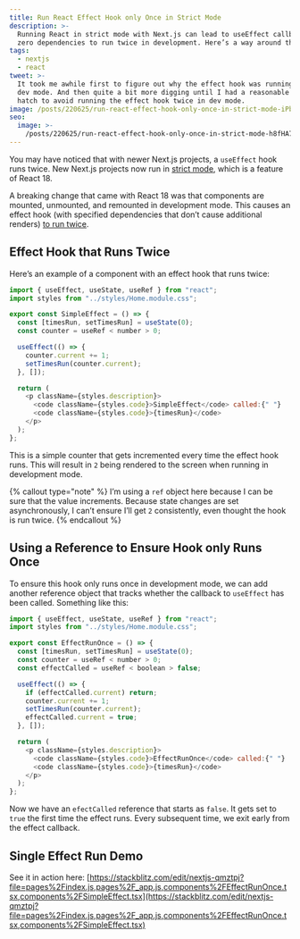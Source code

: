 ```yaml
---
title: Run React Effect Hook only Once in Strict Mode
description: >-
  Running React in strict mode with Next.js can lead to useEffect callbacks with
  zero dependencies to run twice in development. Here’s a way around that.
tags:
  - nextjs
  - react
tweet: >-
  It took me awhile first to figure out why the effect hook was running twice in
  dev mode. And then quite a bit more digging until I had a reasonable escape
  hatch to avoid running the effect hook twice in dev mode.
image: /posts/220625/run-react-effect-hook-only-once-in-strict-mode-iPbgxvcN.png
seo:
  image: >-
    /posts/220625/run-react-effect-hook-only-once-in-strict-mode-h8fHA769--meta.png
---
```


You may have noticed that with newer Next.js projects, a `useEffect` hook runs twice. New Next.js projects now run in [strict mode](https://nextjs.org/docs/api-reference/next.config.js/react-strict-mode), which is a feature of React 18.

A breaking change that came with React 18 was that components are mounted, unmounted, and remounted in development mode. This causes an effect hook (with specified dependencies that don’t cause additional renders) [to run twice](https://www.techiediaries.com/react-18-useeffect/).

## Effect Hook that Runs Twice

Here’s an example of a component with an effect hook that runs twice:

```js
import { useEffect, useState, useRef } from "react";
import styles from "../styles/Home.module.css";

export const SimpleEffect = () => {
  const [timesRun, setTimesRun] = useState(0);
  const counter = useRef < number > 0;

  useEffect(() => {
    counter.current += 1;
    setTimesRun(counter.current);
  }, []);

  return (
    <p className={styles.description}>
      <code className={styles.code}>SimpleEffect</code> called:{" "}
      <code className={styles.code}>{timesRun}</code>
    </p>
  );
};
```

This is a simple counter that gets incremented every time the effect hook runs. This will result in `2` being rendered to the screen when running in development mode.

{% callout type="note" %}
I’m using a `ref` object here because I can be sure that the value increments. Because state changes are set asynchronously, I can’t ensure I’ll get `2` consistently, even thought the hook is run twice.
{% endcallout %}

## Using a Reference to Ensure Hook only Runs Once

To ensure this hook only runs once in development mode, we can add another reference object that tracks whether the callback to `useEffect` has been called. Something like this:

```js
import { useEffect, useState, useRef } from "react";
import styles from "../styles/Home.module.css";

export const EffectRunOnce = () => {
  const [timesRun, setTimesRun] = useState(0);
  const counter = useRef < number > 0;
  const effectCalled = useRef < boolean > false;

  useEffect(() => {
    if (effectCalled.current) return;
    counter.current += 1;
    setTimesRun(counter.current);
    effectCalled.current = true;
  }, []);

  return (
    <p className={styles.description}>
      <code className={styles.code}>EffectRunOnce</code> called:{" "}
      <code className={styles.code}>{timesRun}</code>
    </p>
  );
};
```

Now we have an `efectCalled` reference that starts as `false`. It gets set to `true` the first time the effect runs. Every subsequent time, we exit early from the effect callback.

## Single Effect Run Demo

See it in action here: [https://stackblitz.com/edit/nextjs-qmztpj?file=pages%2Findex.js,pages%2F_app.js,components%2FEffectRunOnce.tsx,components%2FSimpleEffect.tsx](https://stackblitz.com/edit/nextjs-qmztpj?file=pages%2Findex.js,pages%2F_app.js,components%2FEffectRunOnce.tsx,components%2FSimpleEffect.tsx)
